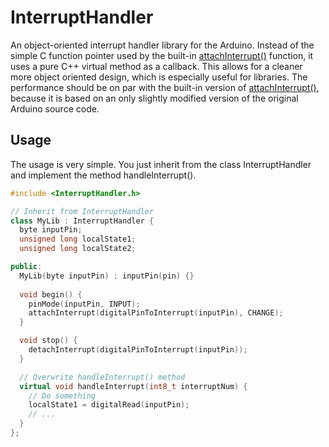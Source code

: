 InterruptHandler
===========

An object-oriented interrupt handler library for the Arduino. Instead of the
simple C function pointer used by the built-in [attachInterrupt()](https://www.arduino.cc/en/Reference/AttachInterrupt)
function, it uses a pure C++ virtual method as a callback. This
allows for a cleaner more object oriented design, which is especially useful for
libraries. The performance should be on par with the built-in version of
[attachInterrupt()](https://www.arduino.cc/en/Reference/AttachInterrupt),
because it is based on an only slightly modified version of the original
Arduino source code.

Usage
-----

The usage is very simple. You just inherit from
the class InterruptHandler and implement the method handleInterrupt(). 

```cpp
#include <InterruptHandler.h>

// Inherit from InterruptHandler
class MyLib : InterruptHandler {
  byte inputPin;
  unsigned long localState1;
  unsigned long localState2;

public:
  MyLib(byte inputPin) : inputPin(pin) {}
  
  void begin() {
    pinMode(inputPin, INPUT);
    attachInterrupt(digitalPinToInterrupt(inputPin), CHANGE);
  }

  void stop() {
    detachInterrupt(digitalPinToInterrupt(inputPin));
  }

  // Overwrite handleInterrupt() method
  virtual void handleInterrupt(int8_t interruptNum) {
    // Do something
    localState1 = digitalRead(inputPin);
    // ...
  }
};
```